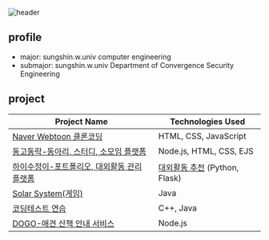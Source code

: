 ![header](https://capsule-render.vercel.app/api?type=wave&color=auto&height=300&section=header&text=capsule%20render&fontSize=90)

## profile
- major: sungshin.w.univ computer engineering
- submajor: sungshin.w.univ Department of Convergence Security Engineering

## project
| Project Name                                         | Technologies Used                |
|------------------------------------------------------|----------------------------------|
| [Naver Webtoon 클론코딩](https://github.com/JiwonLee42/web-basics) | HTML, CSS, JavaScript            |
| [동고동락-동아리, 스터디, 소모임 플랫폼](https://github.com/JiwonLee42/dongodonglak) | Node.js, HTML, CSS, EJS          |
| [하이수정이-포트폴리오, 대외활동 관리 플랫폼](https://github.com/HiSujung/hisujung-spring-mvc.git)                | [대외활동 추천](https://github.com/JiwonLee42/hisujung_flask) (Python, Flask) |
| [Solar System(게임)](https://github.com/JiwonLee42/Game-main) | Java                             |
| [코딩테스트 연습](https://github.com/JiwonLee42/CodingTest) | C++, Java     
| [DOGO-애견 산책 안내 서비스](https://github.com/UMC-DOGO/DOGO-SERVERS) |   Node.js  |


<!--
**JiwonLee42/JiwonLee42** is a ✨ _special_ ✨ repository because its `README.md` (this file) appears on your GitHub profile.
